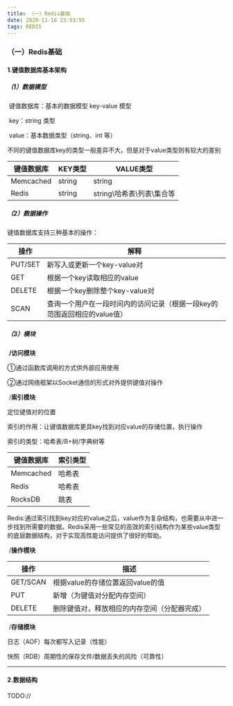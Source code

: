 ```yaml
---
title: （一）Redis基础
date: 2020-11-16 23:53:55
tags: REDIS
---
```


### （一）Redis基础



#### 1.键值数据库基本架构

##### （1）数据模型

​	键值数据库：基本的数据模型 key-value 模型

​	key：string 类型

​    value：基本数据类型（string、int 等）

​	不同的键值数据库key的类型一般差异不大，但是对于value类型则有较大的差别

| 键值数据库 | KEY类型 | VALUE类型                 |
| ---------- | ------- | ------------------------- |
| Memcached  | string  | string                    |
| Redis      | string  | string\哈希表\列表\集合等 |



##### （2）数据操作

键值数据库支持三种基本的操作：

| 操作    | 解释                                                         |
| ------- | ------------------------------------------------------------ |
| PUT/SET | 新写入或更新一个key-value对                                  |
| GET     | 根据一个key读取相应的value                                   |
| DELETE  | 根据一个key删除整个key-value对                               |
| SCAN    | 查询一个用户在一段时间内的访问记录（根据一段key的范围返回相应的value值） |



##### （3）模块

​	**/访问模块**

①通过函数库调用的方式供外部应用使用

②通过网络框架以Socket通信的形式对外提供键值对操作

​	/**索引模块**

定位键值对的位置

索引的作用：让键值数据库更具key找到对应value的存储位置，执行操作

索引的类型：哈希表/B+树/字典树等

| 键值数据库 | 索引类型 |
| ---------- | -------- |
| Memcached  | 哈希表   |
| Redis      | 哈希表   |
| RocksDB    | 跳表     |

Redis:通过索引找到key对应的value之后，value作为复杂结构，也需要从中进一步找到所需要的数据。Redis采用一些常见的高效的索引结构作为某些value类型的底层数据结构，对于实现高性能访问提供了很好的帮助。

​	/**操作模块**

| 操作     | 描述                                         |
| -------- | -------------------------------------------- |
| GET/SCAN | 根据value的存储位置返回value的值             |
| PUT      | 新增（为键值对分配内存空间）                 |
| DELETE   | 删除键值对，释放相应的内存空间（分配器完成） |

​	/**存储模块**

日志（AOF）每次都写入记录（性能）

快照（RDB）周期性的保存文件/数据丢失的风险（可靠性）

------



#### 2.数据结构

TODO://